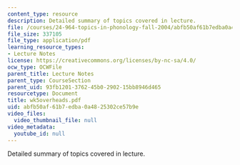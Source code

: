 ```yaml
---
content_type: resource
description: Detailed summary of topics covered in lecture.
file: /courses/24-964-topics-in-phonology-fall-2004/abfb50af61b7edba0a4825302ce57b9e_wk5overheads.pdf
file_size: 337105
file_type: application/pdf
learning_resource_types:
- Lecture Notes
license: https://creativecommons.org/licenses/by-nc-sa/4.0/
ocw_type: OCWFile
parent_title: Lecture Notes
parent_type: CourseSection
parent_uid: 93fb1201-3762-45b0-2902-15bb8946d465
resourcetype: Document
title: wk5overheads.pdf
uid: abfb50af-61b7-edba-0a48-25302ce57b9e
video_files:
  video_thumbnail_file: null
video_metadata:
  youtube_id: null
---
```

Detailed summary of topics covered in lecture.